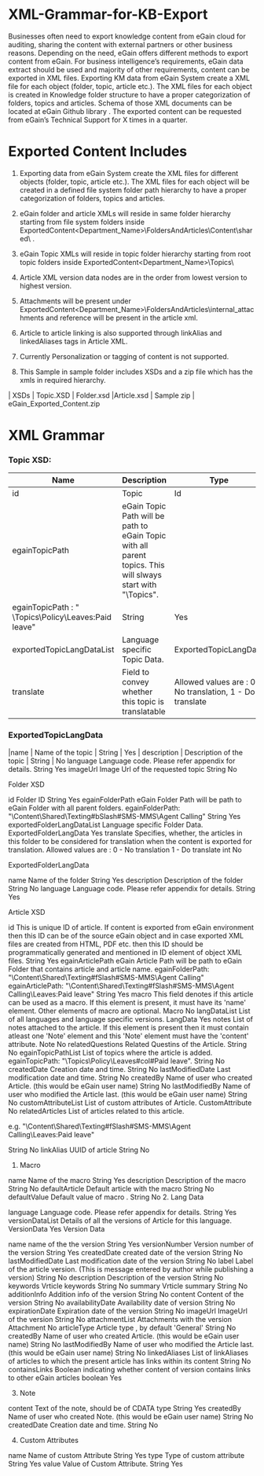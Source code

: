 # XML-Grammar-for-KB-Export

Businesses often need to export knowledge content from eGain cloud for auditing, sharing the content with external partners or other business reasons. Depending on the need, eGain offers different methods to export content from eGain. For business intelligence’s requirements, eGain data extract should be used and majority of other requirements, content can be exported in XML files. Exporting KM data from eGain System create a XML file for each object (folder, topic, article etc.). The XML files for each object is created in Knowledge folder structure to have a proper categorization of folders, topics and articles. Schema of those XML documents can be located at eGain Github library . The exported content can be requested from eGain’s Technical Support for X times in a quarter.

# Exported Content Includes

1. Exporting data from eGain System create the XML files for different objects (folder, topic, article etc.). The XML files for each object will be created in a defined file system folder path hierarchy to have a proper categorization of folders, topics and articles. 

2. eGain folder and article XMLs will reside in same folder hierarchy starting from file system folders inside  ExportedContent\<Department_Name>\FoldersAndArticles\Content\shared\ . 
3. eGain Topic XMLs will reside in topic folder hierarchy starting from root topic folders inside  ExportedContent\<Department_Name>\Topics\
4. Article XML version data nodes are in the order from lowest version to highest version.
5. Attachments will be present under ExportedContent\<Department_Name>\FoldersAndArticles\internal_attachments and reference will be present in the article xml.
6. Article to article linking is also supported through linkAlias and linkedAliases tags in Article XML.
7. Currently Personalization or tagging of content is not supported.
8. This Sample in sample folder includes XSDs and a zip file which has the xmls in required hierarchy.

| XSDs | Topic.XSD |	Folder.xsd |Article.xsd
| Sample zip | eGain_Exported_Content.zip


# XML Grammar

### Topic XSD:
|Name | Description | Type | Mandatory
|---------------|-------------|------|-------|
|id |Topic |Id |String |Yes 
|egainTopicPath |eGain Topic Path will be path to eGain Topic with all parent topics. This will slways start with "\Topics".
egainTopicPath :      " \Topics\Policy\Leaves:Paid leave"	|String |Yes 
|exportedTopicLangDataList |Language specific Topic Data. |ExportedTopicLangData |Yes
|translate |Field to convey whether this topic is translatable |Allowed values are :    0 - No translation, 1 - Do translate |int |No

### ExportedTopicLangData
|name |	Name of the topic |	String	| Yes 
| description	| Description of the topic | String |	No
language	Language code. Please refer appendix for details.	String	Yes
imageUrl	Image Url of the requested topic 	String	No




Folder XSD





id	Folder ID	String	Yes
egainFolderPath	eGain Folder Path will be path to eGain Folder with all parent folders.
egainFolderPath:    "\Content\Shared\Texting#bSlash#SMS-MMS\Agent Calling"	String	Yes
exportedFolderLangDataList	Language specific Folder Data.	ExportedFolderLangData	Yes
translate	Specifies, whether, the articles in this folder to be considered for translation when the content is exported for translation. Allowed values are :
    0 - No translation
    1 - Do translate	int	No

ExportedFolderLangData





name	Name of the folder	String	Yes
description	Description of the folder	String	No
language	Language code. Please refer appendix for details.	String	Yes


Article XSD





id	This is unique ID of article.
If content is exported from eGain environment then this ID can be of the source eGain object and in case exported XML files are created from HTML, PDF etc. then this ID should be programmatically generated and mentioned in ID element of object XML files.	String	Yes
egainArticlePath	eGain Article Path will be path to eGain Folder that contains article and article name.
egainFolderPath:    "\Content\Shared\Texting#fSlash#SMS-MMS\Agent Calling"
egainArticlePath:  "\Content\Shared\Texting#fSlash#SMS-MMS\Agent Calling\Leaves:Paid leave"	String	Yes
macro	This field denotes if this article can be used as a macro. If this element is present, it must have its 'name' element. Other elements of macro are optional. 	Macro	No
langDataList	List of all languages and language specific versions.	LangData	Yes
notes	List of notes attached to the article. If this element is present then it must contain atleast one 'Note' element and this 'Note' element must have the 'content' attribute.	Note	No
relatedQuestions	Related Questins of the Article.	String	No
egainTopicPathList	List of topics where the article is added.
egainTopicPath:      "\Topics\Policy\Leaves#col#Paid leave".	String	No
createdDate	Creation date and time.	String	No
lastModifiedDate	Last modification date and time.	String	No
createdBy	Name of user who created Article. (this would be eGain user name)	String	No
lastModifiedBy	Name of user who modified the Article last. (this would be eGain user name)	String	       No
customAttributeList	List of custom attributes of Article.	CustomAttribute	No
relatedArticles	
List of articles related to this article.

e.g. "\Content\Shared\Texting#fSlash#SMS-MMS\Agent Calling\Leaves:Paid leave"

String	      No
linkAlias	UUID of article	String	No


1. Macro





name	Name of the macro	String	Yes
description	Description of the macro	String	No
defaultArticle	Default article with the macro	String	No
defaultValue	Default value of macro .	String	No
2. Lang Data





language	Language code. Please refer appendix for details.	String	Yes
versionDataList	Details of all the  versions of Article for this language.	VersionData	Yes
Version Data





name	name of the the version	String	Yes
versionNumber	Version number of the version	String	Yes
createdDate	created date of the version	String	No
lastModifiedDate	Last modification date of the version	String	No
label	Label of the article version. (This is message entered by author while publishing a version)	String	       No
description	Description of the version	String	No
keywords	Vrticle keywords	String	No
summary	Vrticle summary	String	No
additionInfo	Addition info of the version	String	No
content	Content of the version	String	No
availabilityDate	Availability date of version	String	No
expirationDate	Expiration date of the version	String	No
imageUrl	ImageUrl of the version	String	No
attachmentList	Attachments with the version	Attachment	No
articleType	Article type , by default 'General'	String	No
createdBy	Name of user who created Article. (this would be eGain user name)	String	No
lastModifiedBy	Name of user who modified the Article last. (this would be eGain user name)	String      	      No
linkedAliases	List of linkAliases of articles to which the present article has links within its content	String	No
containsLinks	Boolean indicating whether content of version contains links to other eGain articles	boolean	Yes


3. Note





content	Text of the note, should be of CDATA type	String	Yes
createdBy	Name of user who created Note. (this would be eGain user name)	String	No
createdDate	Creation date and time.	String	No


4. Custom Attributes







name	Name of custom Attribute	String	Yes
type	Type of custom attribute	String	Yes
value	Value of Custom Attribute.	String	Yes
